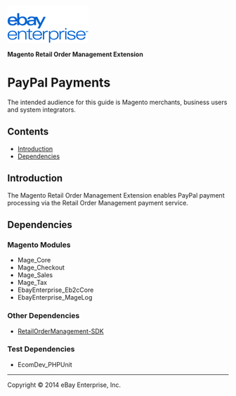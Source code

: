 ![ebay logo](../../../../../../docs/static/logo-vert.png)

**Magento Retail Order Management Extension**
# PayPal Payments

The intended audience for this guide is Magento merchants, business users and system integrators.

## Contents

- [Introduction](#introduction)
- [Dependencies](#dependencies)

## Introduction

The Magento Retail Order Management Extension enables PayPal payment processing via the Retail Order Management payment service.

## Dependencies

### Magento Modules

- Mage_Core
- Mage_Checkout
- Mage_Sales
- Mage_Tax
- EbayEnterprise_Eb2cCore
- EbayEnterprise_MageLog

### Other Dependencies

- [RetailOrderManagement-SDK](https://github.com/eBayEnterprise/RetailOrderManagement-SDK)

### Test Dependencies

- EcomDev_PHPUnit

- - -
Copyright © 2014 eBay Enterprise, Inc.

